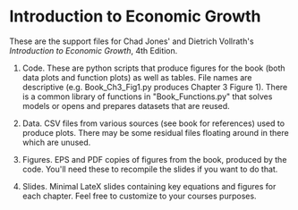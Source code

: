 # Introduction to Economic Growth
These are the support files for Chad Jones' and Dietrich Vollrath's *Introduction to Economic Growth*, 4th Edition. 

1. Code. These are python scripts that produce figures for the book (both data plots and function plots) as well as tables. File names are descriptive (e.g. Book_Ch3_Fig1.py produces Chapter 3 Figure 1). There is a common library of functions in "Book_Functions.py" that solves models or opens and prepares datasets that are reused.

2. Data. CSV files from various sources (see book for references) used to produce plots. There may be some residual files floating around in there which are unused. 

3. Figures. EPS and PDF copies of figures from the book, produced by the code. You'll need these to recompile the slides if you want to do that. 

4. Slides. Minimal LateX slides containing key equations and figures for each chapter. Feel free to customize to your courses purposes.